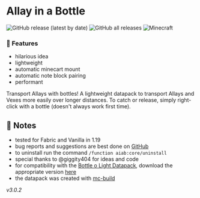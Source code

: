 # Allay in a Bottle

![GitHub release (latest by date)](https://img.shields.io/github/v/release/2mal3/Allay-in-a-Bottle?style=flat-square) ![GitHub all releases](https://img.shields.io/github/downloads/2mal3/Allay-in-a-Bottle/total?style=flat-square) ![Minecraft](https://img.shields.io/badge/Minecraft-1.19-orange?style=flat-square)

### 📖 Features

- hilarious idea
- lightweight
- automatic minecart mount
- automatic note block pairing
- performant

Transport Allays with bottles!
A lightweight datapack to transport Allays and Vexes more easily over longer distances.
To catch or release, simply right-click with a bottle (doesn't always work first time).

## 📒 Notes

- tested for Fabric and Vanilla in 1.19
- bug reports and suggestions are best done on [GitHub](https://github.com/2mal3/Allay-in-a-Bottle/issues)
- to uninstall run the command `/function aiab:core/uninstall`
- special thanks to @giggity404 for ideas and code
- for compatibility with the [Bottle o Light Datapack](https://www.planetminecraft.com/data-pack/bottle-o-light/), download the appropriate version [here](https://github.com/2mal3/Allay-in-a-Bottle/releases/download/v1.0.3/Allay-in-a-Amethyst-Bottle.zip)
- the datapack was created with [mc-build](https://github.com/mc-build/mc-build)

_v3.0.2_
